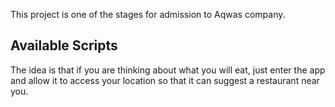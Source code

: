 This project is one of the stages for admission to Aqwas company.

## Available Scripts
The idea is that if you are thinking about what you will eat, just enter the app and allow it to access your location so that it can suggest a restaurant near you.